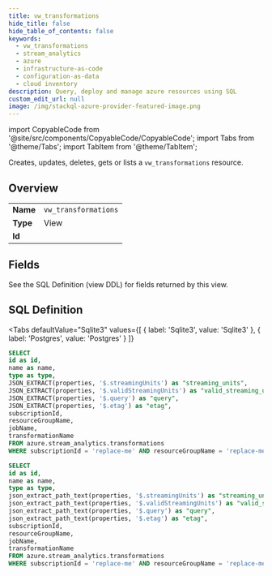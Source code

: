 ```yaml
--- 
title: vw_transformations
hide_title: false
hide_table_of_contents: false
keywords:
  - vw_transformations
  - stream_analytics
  - azure
  - infrastructure-as-code
  - configuration-as-data
  - cloud inventory
description: Query, deploy and manage azure resources using SQL
custom_edit_url: null
image: /img/stackql-azure-provider-featured-image.png
---
```


import CopyableCode from '@site/src/components/CopyableCode/CopyableCode';
import Tabs from '@theme/Tabs';
import TabItem from '@theme/TabItem';

Creates, updates, deletes, gets or lists a <code>vw_transformations</code> resource.

## Overview
<table><tbody>
<tr><td><b>Name</b></td><td><code>vw_transformations</code></td></tr>
<tr><td><b>Type</b></td><td>View</td></tr>
<tr><td><b>Id</b></td><td><CopyableCode code="azure.stream_analytics.vw_transformations" /></td></tr>
</tbody></table>

## Fields

See the SQL Definition (view DDL) for fields returned by this view.

## SQL Definition

<Tabs
defaultValue="Sqlite3"
values={[
{ label: 'Sqlite3', value: 'Sqlite3' },
{ label: 'Postgres', value: 'Postgres' }
]}
>
<TabItem value="Sqlite3">

```sql
SELECT
id as id,
name as name,
type as type,
JSON_EXTRACT(properties, '$.streamingUnits') as "streaming_units",
JSON_EXTRACT(properties, '$.validStreamingUnits') as "valid_streaming_units",
JSON_EXTRACT(properties, '$.query') as "query",
JSON_EXTRACT(properties, '$.etag') as "etag",
subscriptionId,
resourceGroupName,
jobName,
transformationName
FROM azure.stream_analytics.transformations
WHERE subscriptionId = 'replace-me' AND resourceGroupName = 'replace-me' AND jobName = 'replace-me' AND transformationName = 'replace-me';
```

</TabItem>
<TabItem value="Postgres">

```sql
SELECT
id as id,
name as name,
type as type,
json_extract_path_text(properties, '$.streamingUnits') as "streaming_units",
json_extract_path_text(properties, '$.validStreamingUnits') as "valid_streaming_units",
json_extract_path_text(properties, '$.query') as "query",
json_extract_path_text(properties, '$.etag') as "etag",
subscriptionId,
resourceGroupName,
jobName,
transformationName
FROM azure.stream_analytics.transformations
WHERE subscriptionId = 'replace-me' AND resourceGroupName = 'replace-me' AND jobName = 'replace-me' AND transformationName = 'replace-me';
```

</TabItem>
</Tabs>
